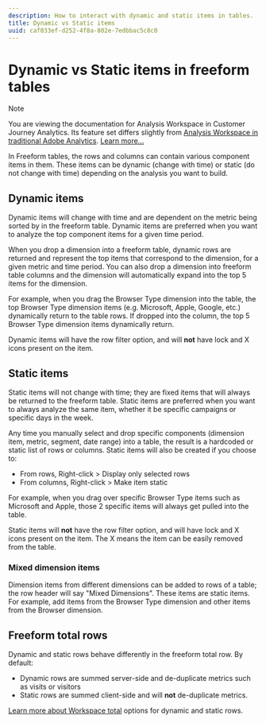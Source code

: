 ```yaml
---
description: How to interact with dynamic and static items in tables.
title: Dynamic vs Static items
uuid: caf033ef-d252-4f8a-802e-7edbbac5c8c0
---
```


# Dynamic vs Static items in freeform tables

>[!NOTE]
>
>You are viewing the documentation for Analysis Workspace in Customer Journey Analytics. Its feature set differs slightly from [Analysis Workspace in traditional Adobe Analytics](https://docs.adobe.com/content/help/en/analytics/analyze/analysis-workspace/home.html). [Learn more...](/help/getting-started/cja-aa.md)

In Freeform tables, the rows and columns can contain various component items in them. These items can be dynamic (change with time) or static (do not change with time) depending on the analysis you want to build.

## Dynamic items
Dynamic items will change with time and are dependent on the metric being sorted by in the freeform table. Dynamic items are preferred when you want to analyze the top component items for a given time period.

When you drop a dimension into a freeform table, dynamic rows are returned and represent the top items that correspond to the dimension, for a given metric and time period. You can also drop a dimension into freeform table columns and the dimension will automatically expand into the top 5 items for the dimension.

For example, when you drag the Browser Type dimension into the table, the top Browser Type dimension items (e.g. Microsoft, Apple, Google, etc.) dynamically return to the table rows. If dropped into the column, the top 5 Browser Type dimension items dynamically return.

Dynamic items will have the row filter option, and will **not** have lock and X icons present on the item.

## Static items
Static items will not change with time; they are fixed items that will always be returned to the freeform table. Static items are preferred when you want to always analyze the same item, whether it be specific campaigns or specific days in the week.

Any time you manually select and drop specific components (dimension item, metric, segment, date range) into a table, the result is a hardcoded or static list of rows or columns. Static items will also be created if you choose to:
* From rows, Right-click > Display only selected rows
* From columns, Right-click > Make item static

For example, when you drag over specific Browser Type items such as Microsoft and Apple, those 2 specific items will always get pulled into the table. 

Static items will **not** have the row filter option, and will have lock and X icons present on the item. The X means the item can be easily removed from the table.

### Mixed dimension items
Dimension items from different dimensions can be added to rows of a table; the row header will say "Mixed Dimensions". These items are static items. For example, add items from the Browser Type dimension and other items from the Browser dimension.

## Freeform total rows
Dynamic and static rows behave differently in the freeform total row. By default:
* Dynamic rows are summed server-side and de-duplicate metrics such as visits or visitors
* Static rows are summed client-side and will **not** de-duplicate metrics. 

[Learn more about Workspace total](https://docs.adobe.com/content/help/en/analytics/analyze/analysis-workspace/build-workspace-project/workspace-totals.html) options for dynamic and static rows.
